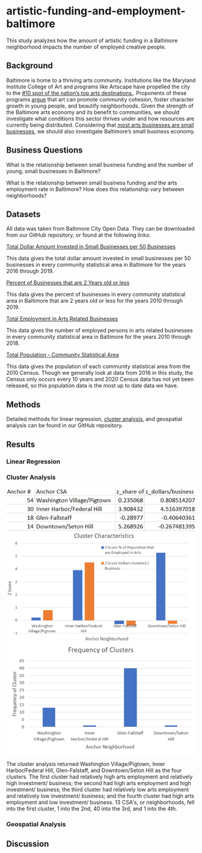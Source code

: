 # artistic-funding-and-employment-baltimore
This study analyzes how the amount of artistic funding in a Baltimore neighborhood impacts the number of employed creative people.

## Background

Baltimore is home to a thriving arts community. Institutions like the Maryland Institute College of Art and programs like Artscape have propelled the city to the [#10 spot of the nation’s top arts destinations.](https://www.greaterbaltimore.org/news/blog/importance-arts-economic-development). Proponents of these programs [argue](https://www.baltimoresun.com/opinion/op-ed/bs-ed-mica-hoi-20151227-story.html) that art can promote community cohesion, foster character growth in young people, and beautify neighborhoods. Given the strength of the Baltimore arts economy and its benefit to communities, we should investigate what conditions this sector thrives under and how resources are currently being distributed. Considering that [most arts businesses are small businesses](https://www.arts.gov/stories/blog/2020/taking-note-monitoring-role-freelancers-and-small-businesses-arts-economy-and-early-signs-covid-19), we should also investigate Baltimore’s small business economy.

## Business Questions

What is the relationship between small business funding and the number of young, small businesses in Baltimore? 

What is the relationship between small business funding and the arts employment rate in Baltimore? How does this relationship vary between neighborhoods? 

## Datasets

All data was taken from Baltimore City Open Data. They can be downloaded from our GitHub repository, or found at the following links: 

[Total Dollar Amount Invested in Small Businesses per 50 Businesses](https://data.baltimorecity.gov/datasets/bniajfi::total-dollar-amount-invested-in-small-businesses-per-50-businesses?geometry=-77.142%2C39.192%2C-76.099%2C39.378&page=6&selectedAttribute=Shape__Length)

This data gives the total dollar amount invested in small businesses per 50 businesses in every community statistical area in Baltimore for the years 2016 through 2019.

[Percent of Businesses that are 2 Years old or less](https://data.baltimorecity.gov/datasets/bniajfi::percent-of-businesses-that-are-2-years-old-or-less-1?geometry=-77.142%2C39.192%2C-76.099%2C39.378)

This data gives the percent of businesses in every community statistical area in Baltimore that are 2 years old or less for the years 2010 through 2019. 

[Total Employment in Arts Related Businesses](https://data.baltimorecity.gov/datasets/bniajfi::total-employment-in-arts-related-businesses/data?page=2)

This data gives the number of employed persons in arts related businesses in every community statistical area in Baltimore for the years 2010 through 2018. 

[Total Population - Community Statistical Area](https://data.baltimorecity.gov/datasets/bniajfi::total-population-community-statistical-area/data?geometry=-77.142%2C39.192%2C-76.099%2C39.378&selectedAttribute=tpop10)

This data gives the population of each community statistical area from the 2010 Census. Though we generally look at data from 2016 in this study, the Census only occurs every 10 years and 2020 Census data has not yet been released, so this population data is the most up to date data we have.

## Methods

Detailed methods for linear regression, [cluster analysis](https://github.com/vchen19/artistic-funding-and-employment-baltimore/blob/main/cluster_analysis_methods.md.md), and geospatial analysis can be found in our GitHub repository.

## Results

### Linear Regression

### Cluster Analysis

![Cluster Characteristics Table](https://github.com/vchen19/artistic-funding-and-employment-baltimore/blob/main/Cluster%20Characteristics%20Table.png)
![Cluster Characteristics Bar Graph](https://github.com/vchen19/artistic-funding-and-employment-baltimore/blob/main/Cluster%20Characteristics%20Bar%20Graph.png)
![Cluster Frequency](https://github.com/vchen19/artistic-funding-and-employment-baltimore/blob/main/Frequency%20of%20Clusters.png)

The cluster analysis returned Washington Village/Pigtown, Inner Harbor/Federal Hill, Glen-Falstaff, and Downtown/Seton Hill as the four clusters. The first cluster had relatively high arts employment and relatively high investment/ business; the second had high arts employment and high investment/ business; the third cluster had relatively low arts employment and relatively low investment/ business; and the fourth cluster had high arts employment and low investment/ business. 13 CSA's, or neighborhoods, fell into the first cluster, 1 into the 2nd, 40 into the 3rd, and 1 into the 4th. 


### Geospatial Analysis

## Discussion



